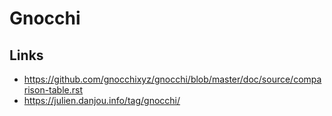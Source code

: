 # Gnocchi

<database-detail dbname="gnocchi"></database-detail>

## Links

- https://github.com/gnocchixyz/gnocchi/blob/master/doc/source/comparison-table.rst
- https://julien.danjou.info/tag/gnocchi/